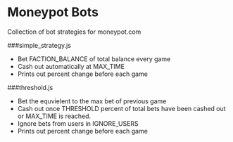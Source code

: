 Moneypot Bots
========

Collection of bot strategies for moneypot.com


###simple_strategy.js
* Bet FACTION_BALANCE of total balance every game
* Cash out automatically at MAX_TIME
* Prints out percent change before each game


###threshold.js
* Bet the equvielent to the max bet of previous game
* Cash out once THRESHOLD percent of total bets have been cashed out or MAX_TIME is reached.
* Ignore bets from users in IGNORE_USERS
* Prints out percent change before each game